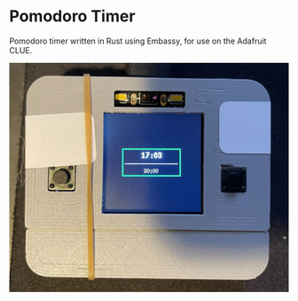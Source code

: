 # Pomodoro Timer 

Pomodoro timer written in Rust using Embassy, for use on the Adafruit CLUE.

![Pomodoro Timer](./img/pomodoro.jpg)